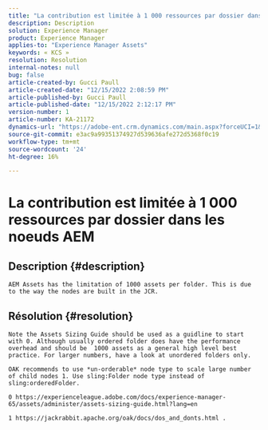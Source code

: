 ```yaml
---
title: "La contribution est limitée à 1 000 ressources par dossier dans les noeuds AEM"
description: Description
solution: Experience Manager
product: Experience Manager
applies-to: "Experience Manager Assets"
keywords: « KCS »
resolution: Resolution
internal-notes: null
bug: false
article-created-by: Gucci Paull
article-created-date: "12/15/2022 2:08:59 PM"
article-published-by: Gucci Paull
article-published-date: "12/15/2022 2:12:17 PM"
version-number: 1
article-number: KA-21172
dynamics-url: "https://adobe-ent.crm.dynamics.com/main.aspx?forceUCI=1&pagetype=entityrecord&etn=knowledgearticle&id=b1bd66ff-817c-ed11-81ac-6045bd006704"
source-git-commit: e3ac9a99351374927d539636afe272d5368f0c19
workflow-type: tm+mt
source-wordcount: '24'
ht-degree: 16%

---
```


# La contribution est limitée à 1 000 ressources par dossier dans les noeuds AEM

## Description {#description}


`AEM Assets has the limitation of 1000 assets per folder. This is due to the way the nodes are built in the JCR.`


## Résolution {#resolution}


`Note the Assets Sizing Guide should be used as a guidline to start with 0. Although usually ordered folder does have the performance overhead and should be  1000 assets as a general high level best practice. For larger numbers, have a look at unordered folders only. `

`OAK recommends to use *un-orderable* node type to scale large number of child nodes 1. Use sling:Folder node type instead of sling:orderedFolder.`

`0 https://experienceleague.adobe.com/docs/experience-manager-65/assets/administer/assets-sizing-guide.html?lang=en`

`1 https://jackrabbit.apache.org/oak/docs/dos_and_donts.html .`
